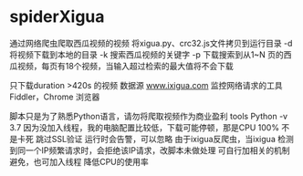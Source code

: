 # spiderXigua
通过网络爬虫爬取西瓜视频的视频
将xigua.py、crc32.js文件拷贝到运行目录
-d 将视频下载到本地的目录
-k  搜索西瓜视频的关键字
-p  下载搜索到从1~N 页的西瓜视频，每页有18个视频，当输入超过检索的最大值将不会下载


只下载duration >420s 的视频 
数据源 www.ixigua.com
监控网络请求的工具Fiddler，Chrome 浏览器

脚本只是为了熟悉Python语言，请勿将爬取视频作为商业盈利
tools Python -v 3.7
因为没加入线程，我的电脑配置比较低，下载可能停顿，那是CPU 100% 不是卡死
跳过SSL验证 运行时会告警，可以忽略
由于ixigua反爬虫，当ixigua 检测到同一个IP频繁请求时，会拒绝该IP请求，改脚本未做处理
可自行加相关的机制避免，也可加入线程 降低CPU的使用率


